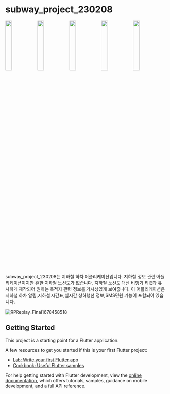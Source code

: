 # subway_project_230208

<img src = "https://user-images.githubusercontent.com/87881735/224252814-01b59a9f-8b2f-4293-b301-67d0bd858e97.PNG" width="20%" height="20%"><img src ="https://user-images.githubusercontent.com/87881735/224252840-36904301-a9a8-4cc0-accf-cdb4b3104065.PNG" width="20%" height="20%"><img src ="https://user-images.githubusercontent.com/87881735/224255813-35142982-270d-4cd5-a9ec-3644272ca65f.PNG" width="20%" height="20%"><img src ="https://user-images.githubusercontent.com/87881735/224255839-57e4c90b-9d3e-4b4b-968b-44babc55e583.PNG" width="20%" height="20%"><img src = "https://user-images.githubusercontent.com/87881735/224255853-f90ce829-943e-4c40-92c1-a689dc56f91c.PNG" width="20%" height="20%">

subway_project_230208는 지하철 하차 어플리케이션입니다. 지하철 정보 관련 어플리케이션이지만 흔한 지하철 노선도가 없습니다. 지하철 노선도 대신 비행기 티켓과 유사하게 제작되어 원하는 목적지 관련 정보를 가시성있게 보여줍니다. 이 어플리케이션은 지하철 하차 알림,지하철 시간표,실시간 상하행선 정보,SMS민원 기능이 포함되어 있습니다.  

![RPReplay_Final1678458518](https://user-images.githubusercontent.com/87881735/224343144-f408740c-297c-4b9a-861b-3f163210c926.gif)


## Getting Started

This project is a starting point for a Flutter application.

A few resources to get you started if this is your first Flutter project:

- [Lab: Write your first Flutter app](https://docs.flutter.dev/get-started/codelab)
- [Cookbook: Useful Flutter samples](https://docs.flutter.dev/cookbook)

For help getting started with Flutter development, view the
[online documentation](https://docs.flutter.dev/), which offers tutorials,
samples, guidance on mobile development, and a full API reference.
